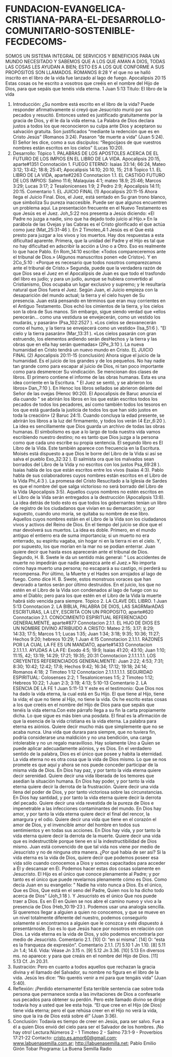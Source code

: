 # FUNDACION-EVANGELICA-CRISTIANA-PARA-EL-DESARROLLO-COMUNITARIO-SOSTENIBLE-FECDECOMS-
SOMOS UN SISTEMA INTEGRAL DE SERVICIOS Y BENEFICIOS PARA UN MUNDO NECESITADO Y SABEMOS QUE A LOS QUE AMAN A DIOS, TODAS LAS COSAS LES AYUDAN A BIEN; ESTO ES A LOS QUE CONFORME A SUS PROPÓSITOS SON LLAMADOS. ROMANOS 8:28
Y el que no se halló inscrito en el libro de la vida fue lanzado al lago de fuego. Apocalipsis 20:15
Estas cosas os he escrito a vosotros que creéis en el nombre del Hijo de Dios, para que sepáis que tenéis vida eterna. 1 Juan 5:13
Titulo: El libro de la vida
1. Introducción:
¿Su nombre está escrito en el libro de la vida? Puede responder afirmativamente si creyó que Jesucristo murió por sus pecados y resucitó. Entonces usted es justificado gratuitamente por la gracia de Dios, y él le da la vida eterna.
La Palabra de Dios declara justos a todos los que reconocieron su culpa ante Dios y aceptaron su salvación gratuita. Son justificados “mediante la redención que es en Cristo Jesús” (Romanos 3:24). Pasaron “de muerte a vida” (Juan 5:24). El Señor les dice, como a sus discípulos: “Regocijaos de que vuestros nombres están escritos en los cielos” (Lucas 10:20).
2. Desarrollo:
Tópico 1. PALABRAS DE LOS APOSTOLES ACERCA DE EL FUTURO DE LOS IMPIOS  EN EL LIBRO DE LA VIDA. Apocalipsis 20:15, aparte#1351 
Connotación 1. FUEGO ETERNO: Isaias 33:14; 66:24, Mateo 3:12; 13:42; 18:8; 25:41; Apocalipsis 14:10; 20:10, 15; 21:8
Topico 1.1. EL LIBRO DE LA VIDA, aparte#2263
Connotacion 1.1. EL CASTIGO FUTURO DE LOS IMPIOS: Salmo 11:6; Malaquias 4:1; mateo 18.9; 25:46; Marcos 3:29; Lucas 3:17; 2 Tesalonicenses 1:9; 2 Pedro 2:9; Apocalipsis 14:11; 20:15. 
Comentario 1.
EL JUICIO FINAL (1)
Apocalipsis 20:11-15
Ahora llega el Juicio Final. Dios, el Juez, está sentado en Su gran trono blanco, que simboliza Su pureza inaccesible. Puede ser que algunos encuentren un problema aquí. La presentación frecuente en el Nuevo Testamento es que Jesús es el Juez. Joh_5:22  nos presenta a Jesús diciendo: «El Padre no juzga a nadie, sino que ha dejado todo juicio al Hijo.» En la parábola de las Ovejas y las Cabras es el Cristo glorificado el que actúa como juez (Mat_25:31-46 ). En 2 Timoteo_4:1  Jesús es el Que está presto para juzgar a los vivos y los muertos.
Hay dos respuestas a esta dificultad aparente.
Primera, que la unidad del Padre y el Hijo es tal que no hay dificultad en adscribir la acción a Uno o a Otro. Eso es realmente lo que hace Pablo. En Rom_14:10  escribe: «Todos compareceremos ante el tribunal de Dios.» (Algunos manuscritos ponen «de Cristo»). Y en 2Co_5:10  : «Porque es necesario que todos nosotros comparezcamos ante el tribunal de Cristo.»
Segunda, puede que la verdadera razón de que Dios sea el Juez en el Apocalipsis de Juan es que todo el trasfondo del libro es judío; y para un judío, aunque se hubiera convertido al Cristianismo, Dios ocupaba un lugar exclusivo y supremo; y le resultaría natural que Dios fuera el Juez.
Según Juan, el Juicio empieza con la desaparición del mundo actual; la tierra y el cielo huyen de Su presencia. Juan está pensando en términos que eran muy corrientes en el Antiguo Testamento. Dios echó los cimientos de la tierra, y los cielos son la obra de Sus manos. Sin embargo, sigue siendo verdad que «ellos perecerán... como una vestidura se envejecerán, como un vestido los mudarás, y pasarán» (Psa_102:2527 ). «Los cielos se desvanecerán como el humo, y la tierra se envejecerá como un vestido» (Isa_51:6 ). "El cielo y la tierra pasarán» (Mar_13:31 ). «Los cielos pasarán con gran estruendo, los elementos ardiendo serán desHechos y la tierra y las obras que en ella hay serán quemadas» (2Pe_3:10 ). La nueva humanidad en Cristo tendrá un nuevo mundo en Cristo.
EL JUICIO FINAL (2)
Apocalipsis 20:11-15 (conclusión)
Ahora sigue el juicio de la humanidad. Es el juicio de los grandes y de los pequeños. No hay nadie tan grande como para escapar al juicio de Dios, ni tan poco importante como para desmerecer Su vindicación.
Se mencionan dos clases de libros. 
El primero contiene el informe de las obras humanas. Esta es una idea corriente en la Escritura. " El Juez se sentó, y se abrieron los libros» Dan_7:10 ). En Henoc los libros sellados se abrieron delante del Señor de las ovejas (Henoc 90:20). El Apocalipsis de Baruc anuncia el día cuando " se abrirán los libros en los que están escritos todos los pecados de todos los pecadores, así como también todos los tesoros en los que está guardada la justicia de todos los que han sido justos en toda la creación» (2 Baruc 24:1). Cuando concluya la edad presente, se abrirán los libros a la luz del firmamento, y todos los verán (4 Ezr_6:20 ). La idea es sencillamente que Dios guarda un archivo de todas las obras humanas. El simbolismo es que a lo largo de toda nuestra vida vamos escribiendo nuestro destino; no es tanto que Dios juzga a la persona como que cada uno escribe su propia sentencia.
El segundo libro es El Libro de la Vida. Este también aparece con frecuencia en la Escritura. Moisés está dispuesto a que Dios le borre del Libro de la Vida si así se salva el pueblo Exo_32:32 ). El salmista ora que los malvados sean borrados del Libro de la Vida y no escritos con los justos Psa_69:28 ). Isaías habla de los que están escritos entre los vivos (lsaías 4:3). Pablo habla de sus colaboradores cuyos nombres están escritos en el Libro de la Vida Phi_4:3 ). La promesa del Cristo Resucitado a la Iglesia de Sardes es que el nombre del que salga victorioso no será borrado del Libro de la Vida (Apocalipsis 3:5). Aquellos cuyos nombres no estén escritos en el Libro de la Vida serán entregados a la destrucción (Apocalipsis 13:8). La idea detrás de todo esto es que todos los gobernantes tenían un libro de registro de los ciudadanos que vivían en su demarcación; y, por supuesto, cuando uno moría, se quitaba su nombre de ese libro. Aquellos cuyos nombres están en el Libro de la Vida son los ciudadanos vivos y activos del Reino de Dios. En el tiempo del juicio se dice que el mar devolverá sus muertos. La idea es doble. Primero, en el mundo antiguo el entierro era de suma importancia; si un muerto no era enterrado, su espíritu vagaba, sin hogar ni en la tierra ni en el cielo. Y, por supuesto, los que morían en la mar no se podían enterrar. Juan quiere decir que hasta esos aparecerán ante el tribunal de Dios. Segundo, H. B. Swete le da un sentido más general: " Los accidentes de muerte no impedirán que nadie aparezca ante el Juez.» No importa cómo haya muerto una persona; no escapará a su castigo, ni perderá su recompensa.
Por último, la Muerte y el Hades son arrojados al lago de fuego. Como dice H. B. Swete, estos monstruos voraces que han devorado a tantos serán por último destruidos. En el juicio, los que no estén en el Libro de la Vida son condenados al lago de fuego con su amo el Diablo; pero para los que estén en el Libro de la Vida la muerte habrá sido vencida para siempre.
Tópico 2. LA CLAVE DEL  LIBRO. 1 Juan 5:13
Connotacion 2. LA BIBLIA, PALABRA DE DIOS, LAS SAGRMarADAS ESCRITURAS, LA LEY, ESCRITA CON UN PROPOSITO, aparte#620
Connotacion 2.1. CONOCIMIENTO ESPIRITUAL REFERENCIADO GENERALMENTE, aparte#877
Connotacion 2.1.1. EL HIJO DE DIOS ES UN NOMBRE DIVINO ATRIBUIDO A CRISTO: Mateo 2:15; 3.17; 8:29; 14:33; 17:5; Marcos 1:1; Lucas 1:35; Juan 1:34; 3:18; 9:35; 10:36; 11:27; Hechos 9:20; hebreos 10:29; 1 Juan 4:15
Connotacion 2.1.1.1. RAZONES POR LA CUAL LA FE ES UN MANDATO, aparte#1433
Connotacion 2.1.1.1.1. AYUDAS A LA FE: Exodo 4:5; 19:9; Isaias 41:20; 43:10; Juan 1:10; 11:15, 42; 13:19; 14:29; 17:21; 19:35; 20:31
Connotacion 2.1.1.1.1.1. LOS CREYENTES REFERENCIADOS GENERALMENTE: Juan 2:22; 4:53; 7:31; 8:30; 10:42; 12:42; 17:8; Hechos 9:42; 16:34; 17:12; 19:18; 24:14; Romanos 4:18; 2 Timoteo 1:12
Connotacion 2.1.1.1.1.1.1. SEGURIDAD ESPIRITUAL: Colosenses 2:2; 1 Tesalonicenses 1:5; 2 Timoteo 1:12; Hebreos 10:22; 1 Juan 2:3; 3:19; 4:13; 5:10-13 
Comentario 2.
LA ESENCIA DE LA FE
1 Juan 5:11-13
Y este es el testimonio: Que Dios nos ha dado la vida eterna, la cual está en Su Hijo. El que tiene al Hijo, tiene la vida; el que no tiene al Hijo, no tiene la vida.
Os he escrito estas cosas a los que creéis en el nombre del Hijo de Dios para que sepáis que tenéis la vida eterna.Con este párrafo llega a su fin la carta propiamente dicha. Lo que sigue es más bien una posdata. El final es la afirmación de que la esencia de la vida cristiana es la vida eterna. La palabra para eterna es aiónios. Quiere decir mucho más que simplemente que no se acaba nunca. Una vida que durara para siempre, que no tuviera fin, podría considerarse una maldición y no una bendición, una carga intolerable y no un regalo maravilloso. Hay solamente Uno a Quien se puede aplicar adecuadamente aiónios, y es Dios. En el verdadero sentido de la palabra, Dios es el único que posee y habita la eternidad. La vida eterna no es otra cosa que la vida de Dios mismo. Lo que se nos promete es que aquí y ahora se nos puede conceder participar de la misma vida de Dios. En Dios hay paz, y por tanto la vida eterna quiere decir serenidad. Quiere decir una vida liberada de los temores que asedian la situación humana. En Dios hay poder, y por tanto la vida eterna quiere decir la derrota de la frustración. Quiere decir una vida llena del poder de Dios, y por tanto victoriosa sobre las circunstancias. En Dios hay santidad, y por tanto la vida eterna quiere decir la derrota del pecado. Quiere decir una vida revestida de la pureza de Dios e impenetrable a las infecciones contaminantes del mundo. En Dios hay amor, y por tanto la vida eterna quiere decir el final del rencor, la amargura y el odio. Quiere decir una vida que tiene en el corazón el amor de Dios, y el invencible amor del hombre en todos sus sentimientos y en todas sus acciones. En Dios hay vida, y por tanto la vida eterna quiere decir la derrota de la muerte. Quiere decir una vida que es indestructible porque tiene en sí la indestructibilidad de Dios mismo. Juan está convencido de que tal vida nos viene por medio de Jesucristo y no de ninguna otra manera. ¿Por qué había de ser así? Si la vida eterna es la vida de Dios, quiere decir que podemos poseer esa vida sólo cuando conocemos a Dios y somos capacitados para acceder a Él y descansar en Él. Podemos hacer estas dos cosas solamente en Jesucristo. El Hijo es el único que conoce plenamente al Padre; y por tanto es el único que puede revelarnos plenamente cómo es Dios. Como decía Juan en su evangelio: " Nadie ha visto nunca a Dios. Es el único, Que es Dios, Que está en el seno del Padre, Quien nos lo ha dicho todo acerca de Dios" (Joh_1:18 ). Y Jesucristo es el único Que nos puede traer a Dios. Es en Él en Quien se nos abre el camino nuevo y vivo a la presencia de Dios (Heb_10:19-23 ). Podemos usar una analogía sencilla. Si queremos llegar a alguien a quien no conocemos, y que se mueve en un nivel totalmente diferente del nuestro, podemos conseguirlo solamente si encontramos a alguien que le conozca y esté dispuesto á presentárnosle. Eso es lo que Jesús hace por nosotros en relación con Dios. La vida eterna es la vida de Dios, y sólo podemos encontrarla por medio de Jesucristo.
Comentario 2.1. 
[10]  O: “en sí misma”. 
[14]  O: “esta es la franqueza de expresión”. 
Comentario 2.1.1.
[7]  5.10 1 Jn 1.10.
[8]  5.11 Jn 1.4; 14.6. Vida: Véase Jn 3.15 n.
[9]  5.12 Jn 3.36.
[10]  5.13 En diversos ms. no aparece: y para que creáis en el nombre del Hijo de Dios.
[11]  5.13 Cf. Jn 20.31.
3. Ilustración:
Pero en cuanto a todos aquellos que rechazan la gracia divina y el llamado del Salvador, su nombre no figura en el libro de la vida. Jesús les dice: “No queréis venir a mí para que tengáis vida” (Juan 5:40). 
4. Reflexión:
¡Perdido eternamente! Esta terrible sentencia cae sobre toda persona que permanece sorda a las invitaciones de Dios a confesarle sus pecados para obtener su perdón. Pero este llamado divino se dirige todavía hoy a usted que lee esta hoja. “El que cree en el Hijo (de Dios) tiene vida eterna; pero el que rehúsa creer en el Hijo no verá la vida, sino que la ira de Dios está sobre él” (Juan 3:36). 
5. Conclusión:
Todavía es tiempo de creer en Jesús, para ser salvo. Fue a él a quien Dios envió del cielo para ser el Salvador de los hombres. ¡No hay otro! 
Lectura:Números 2 - 1 Timoteo 2 - Salmo 73:1-9 - Proverbios 17:21-22 
Contacto: cristo.es.amor60@gmail.com; www.labuenasemilla.com.ar; http://labuenasemilla.net; Pablo Emilio Girón Tobar
Programa: La Buena Semilla Radio

